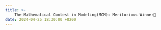 ```yaml
---
title: >-
    The Mathematical Contest in Modeling(MCM): Meritorious Winner🥈
date: 2024-04-25 18:30:00 +0200
---
```

